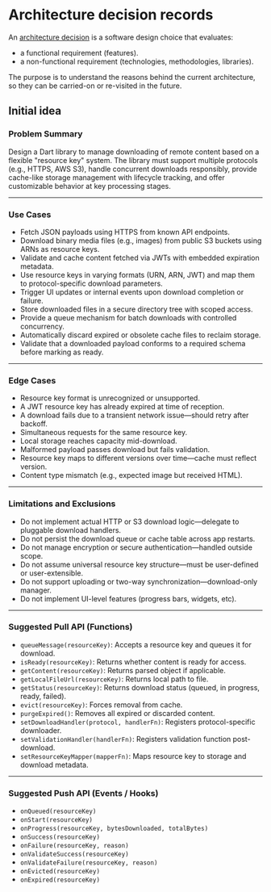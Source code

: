 # Architecture decision records

An [architecture
decision](https://cloud.google.com/architecture/architecture-decision-records)
is a software design choice that evaluates:

- a functional requirement (features).
- a non-functional requirement (technologies, methodologies, libraries).

The purpose is to understand the reasons behind the current architecture, so
they can be carried-on or re-visited in the future.

## Initial idea

### **Problem Summary**

Design a Dart library to manage downloading of remote content based on a flexible "resource key" system. The library must support multiple protocols (e.g., HTTPS, AWS S3), handle concurrent downloads responsibly, provide cache-like storage management with lifecycle tracking, and offer customizable behavior at key processing stages.

---

### **Use Cases**

- Fetch JSON payloads using HTTPS from known API endpoints.
- Download binary media files (e.g., images) from public S3 buckets using ARNs as resource keys.
- Validate and cache content fetched via JWTs with embedded expiration metadata.
- Use resource keys in varying formats (URN, ARN, JWT) and map them to protocol-specific download parameters.
- Trigger UI updates or internal events upon download completion or failure.
- Store downloaded files in a secure directory tree with scoped access.
- Provide a queue mechanism for batch downloads with controlled concurrency.
- Automatically discard expired or obsolete cache files to reclaim storage.
- Validate that a downloaded payload conforms to a required schema before marking as ready.

---

### **Edge Cases**

- Resource key format is unrecognized or unsupported.
- A JWT resource key has already expired at time of reception.
- A download fails due to a transient network issue—should retry after backoff.
- Simultaneous requests for the same resource key.
- Local storage reaches capacity mid-download.
- Malformed payload passes download but fails validation.
- Resource key maps to different versions over time—cache must reflect version.
- Content type mismatch (e.g., expected image but received HTML).

---

### **Limitations and Exclusions**

- Do not implement actual HTTP or S3 download logic—delegate to pluggable download handlers.
- Do not persist the download queue or cache table across app restarts.
- Do not manage encryption or secure authentication—handled outside scope.
- Do not assume universal resource key structure—must be user-defined or user-extensible.
- Do not support uploading or two-way synchronization—download-only manager.
- Do not implement UI-level features (progress bars, widgets, etc).

---

### **Suggested Pull API (Functions)**

- `queueMessage(resourceKey)`: Accepts a resource key and queues it for download.
- `isReady(resourceKey)`: Returns whether content is ready for access.
- `getContent(resourceKey)`: Returns parsed object if applicable.
- `getLocalFileUrl(resourceKey)`: Returns local path to file.
- `getStatus(resourceKey)`: Returns download status (queued, in progress, ready, failed).
- `evict(resourceKey)`: Forces removal from cache.
- `purgeExpired()`: Removes all expired or discarded content.
- `setDownloadHandler(protocol, handlerFn)`: Registers protocol-specific downloader.
- `setValidationHandler(handlerFn)`: Registers validation function post-download.
- `setResourceKeyMapper(mapperFn)`: Maps resource key to storage and download metadata.

---

### **Suggested Push API (Events / Hooks)**

- `onQueued(resourceKey)`
- `onStart(resourceKey)`
- `onProgress(resourceKey, bytesDownloaded, totalBytes)`
- `onSuccess(resourceKey)`
- `onFailure(resourceKey, reason)`
- `onValidateSuccess(resourceKey)`
- `onValidateFailure(resourceKey, reason)`
- `onEvicted(resourceKey)`
- `onExpired(resourceKey)`
